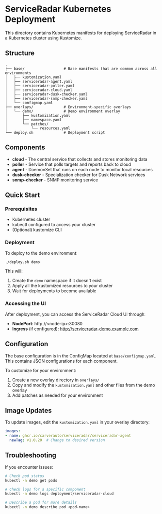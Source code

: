 # ServiceRadar Kubernetes Deployment

This directory contains Kubernetes manifests for deploying ServiceRadar in a Kubernetes cluster using Kustomize.

## Structure

```
.
├── base/                  # Base manifests that are common across all environments
│   ├── kustomization.yaml
│   ├── serviceradar-agent.yaml
│   ├── serviceradar-poller.yaml
│   ├── serviceradar-cloud.yaml
│   ├── serviceradar-dusk-checker.yaml
│   ├── serviceradar-snmp-checker.yaml
│   └── configmap.yaml
├── overlays/              # Environment-specific overlays
│   └── demo/              # Demo environment overlay
│       ├── kustomization.yaml
│       ├── namespace.yaml
│       └── patches/
│           └── resources.yaml
└── deploy.sh              # Deployment script
```

## Components

- **cloud** - The central service that collects and stores monitoring data
- **poller** - Service that polls targets and reports back to cloud
- **agent** - DaemonSet that runs on each node to monitor local resources
- **dusk-checker** - Specialization checker for Dusk Network services
- **snmp-checker** - SNMP monitoring service

## Quick Start

### Prerequisites

- Kubernetes cluster
- kubectl configured to access your cluster
- (Optional) kustomize CLI

### Deployment

To deploy to the demo environment:

```bash
./deploy.sh demo
```

This will:
1. Create the `demo` namespace if it doesn't exist
2. Apply all the kustomized resources to your cluster
3. Wait for deployments to become available

### Accessing the UI

After deployment, you can access the ServiceRadar Cloud UI through:

- **NodePort**: http://\<node-ip\>:30080
- **Ingress** (if configured): http://serviceradar-demo.example.com

## Configuration

The base configuration is in the ConfigMap located at `base/configmap.yaml`. This contains JSON configurations for each component.

To customize for your environment:
1. Create a new overlay directory in `overlays/`
2. Copy and modify the `kustomization.yaml` and other files from the demo overlay
3. Add patches as needed for your environment

## Image Updates

To update images, edit the `kustomization.yaml` in your overlay directory:

```yaml
images:
- name: ghcr.io/carverauto/serviceradar/serviceradar-agent
  newTag: v1.0.20  # Change to desired version
```

## Troubleshooting

If you encounter issues:

```bash
# Check pod status
kubectl -n demo get pods

# Check logs for a specific component
kubectl -n demo logs deployment/serviceradar-cloud

# Describe a pod for more details
kubectl -n demo describe pod <pod-name>
```
